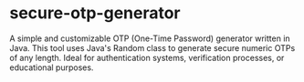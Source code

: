 # secure-otp-generator
A simple and customizable OTP (One-Time Password) generator written in Java. This tool uses Java's Random class to generate secure numeric OTPs of any length. Ideal for authentication systems, verification processes, or educational purposes.
